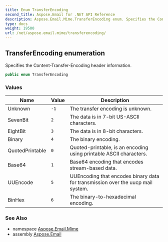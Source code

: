 ```yaml
---
title: Enum TransferEncoding
second_title: Aspose.Email for .NET API Reference
description: Aspose.Email.Mime.TransferEncoding enum. Specifies the ContentTransferEncoding header information
type: docs
weight: 19500
url: /net/aspose.email.mime/transferencoding/
---
```

## TransferEncoding enumeration

Specifies the Content-Transfer-Encoding header information.

```csharp
public enum TransferEncoding
```

### Values

| Name | Value | Description |
| --- | --- | --- |
| Unknown | `-1` | The transfer encoding is unknown. |
| SevenBit | `2` | The data is in 7-bit US-ASCII characters. |
| EightBit | `3` | The data is in 8-bit characters. |
| Binary | `4` | The binary encoding. |
| QuotedPrintable | `0` | Quoted-printable, is an encoding using printable ASCII characters. |
| Base64 | `1` | Base64 encoding that encodes stream-based data. |
| UUEncode | `5` | UUEncoding that encodes binary data for transmission over the uucp mail system. |
| BinHex | `6` | The binary-to-hexadecimal encoding. |

### See Also

* namespace [Aspose.Email.Mime](../../aspose.email.mime/)
* assembly [Aspose.Email](../../)


